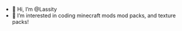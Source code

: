 - 👋 Hi, I’m @Lassity
- 👀 I’m interested in coding minecraft mods mod packs, and texture packs!

<!---
Lassity/Lassity is a ✨ special ✨ repository because its `README.md` (this file) appears on your GitHub profile.
You can click the Preview link to take a look at your changes.
--->
